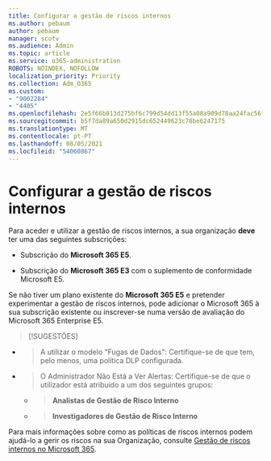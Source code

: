 ```yaml
---
title: Configurar a gestão de riscos internos
ms.author: pebaum
author: pebaum
manager: scotv
ms.audience: Admin
ms.topic: article
ms.service: o365-administration
ROBOTS: NOINDEX, NOFOLLOW
localization_priority: Priority
ms.collection: Adm_O365
ms.custom:
- "9002284"
- "4405"
ms.openlocfilehash: 2e5f66b813d275bf6c799d54dd13f55a08a909d78aa24fac56f54caf8a0f4f58
ms.sourcegitcommit: b5f7da89a650d2915dc652449623c78be6247175
ms.translationtype: MT
ms.contentlocale: pt-PT
ms.lasthandoff: 08/05/2021
ms.locfileid: "54060867"
---
```

# <a name="set-up-insider-risk-management"></a>Configurar a gestão de riscos internos

Para aceder e utilizar a gestão de riscos internos, a sua organização **deve** ter uma das seguintes subscrições:

- Subscrição do **Microsoft 365 E5**.

- Subscrição do **Microsoft 365 E3** com o suplemento de conformidade Microsoft E5.

Se não tiver um plano existente do **Microsoft 365 E5** e pretender experimentar a gestão de riscos internos, pode adicionar o Microsoft 365 à sua subscrição existente ou inscrever-se numa versão de avaliação do Microsoft 365 Enterprise E5.

> [!SUGESTÕES]
- > A utilizar o modelo "Fugas de Dados": Certifique-se de que tem, pelo menos, uma política DLP configurada.
- > O Administrador Não Está a Ver Alertas: Certifique-se de que o utilizador está atribuído a um dos seguintes grupos:
    - >**Analistas de Gestão de Risco Interno**
    - >**Investigadores de Gestão de Risco Interno**

Para mais informações sobre como as políticas de riscos internos podem ajudá-lo a gerir os riscos na sua Organização, consulte [Gestão de riscos internos no Microsoft 365](https://go.microsoft.com/fwlink/?linkid=2123907).
